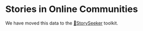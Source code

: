 # Stories in Online Communities

We have moved this data to the [🔭StorySeeker](https://github.com/maria-antoniak/storyseeker) toolkit.
